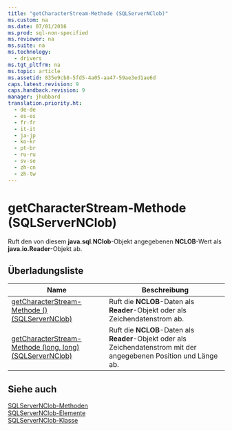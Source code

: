 ```yaml
---
title: "getCharacterStream-Methode (SQLServerNClob)"
ms.custom: na
ms.date: 07/01/2016
ms.prod: sql-non-specified
ms.reviewer: na
ms.suite: na
ms.technology: 
  - drivers
ms.tgt_pltfrm: na
ms.topic: article
ms.assetid: 835e9cb8-5fd5-4a05-aa47-59ae3ed1ae6d
caps.latest.revision: 9
caps.handback.revision: 9
manager: jhubbard
translation.priority.ht: 
  - de-de
  - es-es
  - fr-fr
  - it-it
  - ja-jp
  - ko-kr
  - pt-br
  - ru-ru
  - sv-se
  - zh-cn
  - zh-tw
---
```

# getCharacterStream-Methode (SQLServerNClob)
  Ruft den von diesem **java.sql.NClob**\-Objekt angegebenen **NCLOB**\-Wert als **java.io.Reader**\-Objekt ab.  
  
## Überladungsliste  
  
|Name|Beschreibung|  
|----------|------------------|  
|[getCharacterStream-Methode &#40;&#41; &#40;SQLServerNClob&#41;](../content/getCharacterStream-Method-----SQLServerNClob-.md)|Ruft die **NCLOB**\-Daten als **Reader**\-Objekt oder als Zeichendatenstrom ab.|  
|[getCharacterStream-Methode &#40;long, long&#41; &#40;SQLServerNClob&#41;](../content/getCharacterStream-Method--long--long---SQLServerNClob-.md)|Ruft die **NCLOB**\-Daten als **Reader**\-Objekt oder als Zeichendatenstrom mit der angegebenen Position und Länge ab.|  
  
## Siehe auch  
 [SQLServerNClob-Methoden](../content/SQLServerNClob-Methods.md)   
 [SQLServerNClob-Elemente](../content/SQLServerNClob-Members.md)   
 [SQLServerNClob-Klasse](../content/SQLServerNClob-Class.md)  
  
  